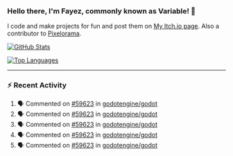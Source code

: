 ### Hello there, I'm Fayez, commonly known as Variable! 👋
I code and make projects for fun and post them on [My Itch.io page](https://variable-industries.itch.io/). Also a contributor to [Pixelorama](https://github.com/Orama-Interactive/Pixelorama).

[![GitHub Stats](https://github-readme-stats.vercel.app/api/?username=Variable-ind&show_icons=true&theme=merko)](https://github.com/anuraghazra/github-readme-stats)

[![Top Languages](https://github-readme-stats.vercel.app/api/top-langs/?username=Variable-ind&layout=compact&theme=merko)](https://github.com/anuraghazra/github-readme-stats)

---

### :zap: Recent Activity

<!--START_SECTION:activity-->
1. 🗣 Commented on [#59623](https://github.com/godotengine/godot/issues/59623) in [godotengine/godot](https://github.com/godotengine/godot)
2. 🗣 Commented on [#59623](https://github.com/godotengine/godot/issues/59623) in [godotengine/godot](https://github.com/godotengine/godot)
3. 🗣 Commented on [#59623](https://github.com/godotengine/godot/issues/59623) in [godotengine/godot](https://github.com/godotengine/godot)
4. 🗣 Commented on [#59623](https://github.com/godotengine/godot/issues/59623) in [godotengine/godot](https://github.com/godotengine/godot)
5. 🗣 Commented on [#59623](https://github.com/godotengine/godot/issues/59623) in [godotengine/godot](https://github.com/godotengine/godot)
<!--END_SECTION:activity-->

<!--
**Variable-ind/Variable-ind** is a ✨ _special_ ✨ repository because its `README.md` (this file) appears on your GitHub profile.

Here are some ideas to get you started:
- 🌱 I’m currently studying at ...
- 🔭 I’m currently working on ...
- 👯 I’m looking to collaborate on ...
- 🤔 I’m looking for help with ...
- 💬 Ask me about ...
- 📫 How to reach me: ...
- ⚡ Fun fact: ...
-->
